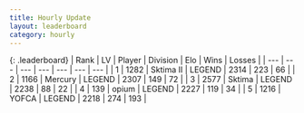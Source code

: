 ```yaml
---
title: Hourly Update
layout: leaderboard
category: hourly
---
```


{: .leaderboard}
| Rank | LV | Player | Division | Elo | Wins | Losses |
| --- | --- | --- | --- | --- | --- | --- |
| <span data-change="1">1</span> | 1282 | <span title="ID: 402846">Sktima II</span> | LEGEND | <span data-change="13">2314</span> | <span data-change="3">223</span> | <span data-change="0">66</span> |
| <span data-change="-1">2</span> | 1166 | <span title="ID: 692745">Mercury</span> | LEGEND | <span data-change="0">2307</span> | <span data-change="0">149</span> | <span data-change="0">72</span> |
| <span data-change="0">3</span> | 2577 | <span title="ID: 353063">Sktima</span> | LEGEND | <span data-change="0">2238</span> | <span data-change="0">88</span> | <span data-change="0">22</span> |
| <span data-change="0">4</span> | 139 | <span title="ID: 750033">opium</span> | LEGEND | <span data-change="0">2227</span> | <span data-change="0">119</span> | <span data-change="0">34</span> |
| <span data-change="0">5</span> | 1216 | <span title="ID: 650820">YOFCA</span> | LEGEND | <span data-change="0">2218</span> | <span data-change="0">274</span> | <span data-change="0">193</span> |